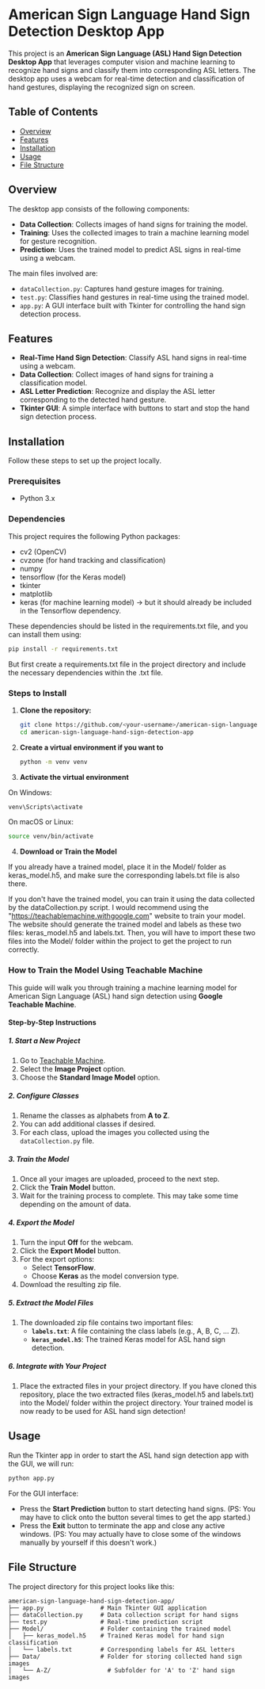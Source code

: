 # American Sign Language Hand Sign Detection Desktop App

This project is an **American Sign Language (ASL) Hand Sign Detection Desktop App** that leverages computer vision and machine learning to recognize hand signs and classify them into corresponding ASL letters. The desktop app uses a webcam for real-time detection and classification of hand gestures, displaying the recognized sign on screen.

## Table of Contents
- [Overview](#overview)
- [Features](#features)
- [Installation](#installation)
- [Usage](#usage)
- [File Structure](#file-structure)

## Overview
The desktop app consists of the following components:
- **Data Collection**: Collects images of hand signs for training the model.
- **Training**: Uses the collected images to train a machine learning model for gesture recognition.
- **Prediction**: Uses the trained model to predict ASL signs in real-time using a webcam.

The main files involved are:
- `dataCollection.py`: Captures hand gesture images for training.
- `test.py`: Classifies hand gestures in real-time using the trained model.
- `app.py`: A GUI interface built with Tkinter for controlling the hand sign detection process.

## Features
- **Real-Time Hand Sign Detection**: Classify ASL hand signs in real-time using a webcam.
- **Data Collection**: Collect images of hand signs for training a classification model.
- **ASL Letter Prediction**: Recognize and display the ASL letter corresponding to the detected hand gesture.
- **Tkinter GUI**: A simple interface with buttons to start and stop the hand sign detection process.

## Installation

Follow these steps to set up the project locally.

### Prerequisites

- Python 3.x

### Dependencies

This project requires the following Python packages:

- cv2 (OpenCV)
- cvzone (for hand tracking and classification)
- numpy
- tensorflow (for the Keras model)
- tkinter
- matplotlib
- keras (for machine learning model) -> but it should already be included in the Tensorflow dependency.

These dependencies should be listed in the requirements.txt file, and you can install them using:

  ```bash
  pip install -r requirements.txt
  ```

But first create a requirements.txt file in the project directory and include the necessary dependencies within the .txt file.


### Steps to Install
1. **Clone the repository:**

   ```bash
   git clone https://github.com/<your-username>/american-sign-language-hand-sign-detection-app.git
   cd american-sign-language-hand-sign-detection-app

2. **Create a virtual environment if you want to**
   
   ```bash
   python -m venv venv
   ```

3. **Activate the virtual environment**

  On Windows:
   ```bash
   venv\Scripts\activate
   ```

  On macOS or Linux:
   ```bash
   source venv/bin/activate
   ```
4. **Download or Train the Model**

If you already have a trained model, place it in the Model/ folder as keras_model.h5, and make sure the corresponding labels.txt file is also there.

If you don't have the trained model, you can train it using the data collected by the dataCollection.py script. I would recommend using the "https://teachablemachine.withgoogle.com" website to train your model. The website should generate the trained model and labels as these two files: keras_model.h5 and labels.txt. Then, you will have to import these two files into the Model/ folder within the project to get the project to run correctly.

### How to Train the Model Using Teachable Machine

This guide will walk you through training a machine learning model for American Sign Language (ASL) hand sign detection using **Google Teachable Machine**.

#### Step-by-Step Instructions

##### 1. Start a New Project
1. Go to [Teachable Machine](https://teachablemachine.withgoogle.com/).
2. Select the **Image Project** option.
3. Choose the **Standard Image Model** option.

##### 2. Configure Classes
1. Rename the classes as alphabets from **A to Z**.
2. You can add additional classes if desired.
3. For each class, upload the images you collected using the `dataCollection.py` file.

##### 3. Train the Model
1. Once all your images are uploaded, proceed to the next step.
2. Click the **Train Model** button.
3. Wait for the training process to complete. This may take some time depending on the amount of data.

##### 4. Export the Model
1. Turn the input **Off** for the webcam.
2. Click the **Export Model** button.
3. For the export options:
   - Select **TensorFlow**.
   - Choose **Keras** as the model conversion type.
4. Download the resulting zip file.

##### 5. Extract the Model Files
1. The downloaded zip file contains two important files:
   - **`labels.txt`**: A file containing the class labels (e.g., A, B, C, ... Z).
   - **`keras_model.h5`**: The trained Keras model for ASL hand sign detection.

##### 6. Integrate with Your Project
1. Place the extracted files in your project directory. If you have cloned this repository, place the two extracted files (keras_model.h5 and labels.txt) into the Model/ folder within the project directory.
Your trained model is now ready to be used for ASL hand sign detection!

## Usage 
Run the Tkinter app in order to start the ASL hand sign detection app with the GUI, we will run:

```bash
python app.py
```

For the GUI interface:
- Press the **Start Prediction** button to start detecting hand signs. (PS: You may have to click onto the button several times to get the app started.)
- Press the **Exit** button to terminate the app and close any active windows. (PS: You may actually have to close some of the windows manually by yourself if this doesn't work.)


## File Structure 

The project directory for this project looks like this:

```
american-sign-language-hand-sign-detection-app/
├── app.py                # Main Tkinter GUI application
├── dataCollection.py     # Data collection script for hand signs
├── test.py               # Real-time prediction script
├── Model/                # Folder containing the trained model
│   ├── keras_model.h5    # Trained Keras model for hand sign classification
│   └── labels.txt        # Corresponding labels for ASL letters
├── Data/                 # Folder for storing collected hand sign images
│   └── A-Z/                # Subfolder for 'A' to 'Z' hand sign images
```





